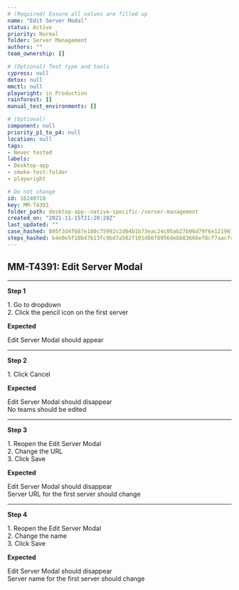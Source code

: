 ```yaml
---
# (Required) Ensure all values are filled up
name: "Edit Server Modal"
status: Active
priority: Normal
folder: Server Management
authors: ""
team_ownership: []

# (Optional) Test type and tools
cypress: null
detox: null
mmctl: null
playwright: in Production
rainforest: []
manual_test_environments: []

# (Optional)
component: null
priority_p1_to_p4: null
location: null
tags: 
- Never tested
labels: 
- Desktop-app
- smoke-test-folder
- playwright

# Do not change
id: 16240718
key: MM-T4391
folder_path: desktop-app--native-specific-/server-management
created_on: "2021-11-15T21:20:28Z"
last_updated: ""
case_hashed: 805f3d4f687e180c75992c2d64b1b73eac24c05ab27b96d79f6e121967fb6e88b3cbe0e2776c83b9f077f0a35d0cda0d
steps_hashed: b4e0e5f10b47b13fc9bd7a562f101d66f8956debb83666ef8cf7aacfc9668f7c3c161b6aac1feacc08dc57aabf20d7ba
---
```


## MM-T4391: Edit Server Modal

---

**Step 1**

1\. Go to dropdown\
2\. Click the pencil icon on the first server

**Expected**

Edit Server Modal should appear

---

**Step 2**

1\. Click Cancel

**Expected**

Edit Server Modal should disappear\
No teams should be edited

---

**Step 3**

1\. Reopen the Edit Server Modal\
2\. Change the URL\
3\. Click Save

**Expected**

Edit Server Modal should disappear\
Server URL for the first server should change

---

**Step 4**

1\. Reopen the Edit Server Modal\
2\. Change the name\
3\. Click Save

**Expected**

Edit Server Modal should disappear\
Server name for the first server should change
